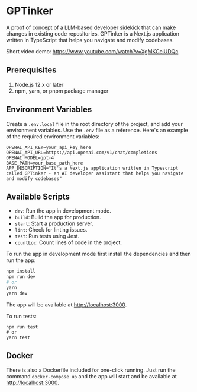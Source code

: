 # GPTinker

A proof of concept of a LLM-based developer sidekick that can make changes in existing code repositories. GPTinker is a Next.js application written in TypeScript that helps you navigate and modify codebases.

Short video demo: https://www.youtube.com/watch?v=XgMKCeiUDQc

## Prerequisites

1. Node.js 12.x or later
2. npm, yarn, or pnpm package manager

## Environment Variables

Create a `.env.local` file in the root directory of the project, and add your environment variables. Use the `.env` file as a reference. Here's an example of the required environment variables:

```
OPENAI_API_KEY=your_api_key_here
OPENAI_API_URL=https://api.openai.com/v1/chat/completions
OPENAI_MODEL=gpt-4
BASE_PATH=your_base_path_here
APP_DESCRIPTION="It's a Next.js application written in Typescript called GPTinker - an AI developer assistant that helps you navigate and modify codebases"
```

## Available Scripts

- `dev`: Run the app in development mode.
- `build`: Build the app for production.
- `start`: Start a production server.
- `lint`: Check for linting issues.
- `test`: Run tests using Jest.
- `countLoc`: Count lines of code in the project.

To run the app in development mode first install the dependencies and then run the app:

```bash
npm install
npm run dev
# or
yarn
yarn dev
```

The app will be available at [http://localhost:3000](http://localhost:3000).

To run tests:

```
npm run test
# or
yarn test
```

## Docker

There is also a Dockerfile included for one-click running. Just run the command `docker-compose up` and the app will start and be available at [http://localhost:3000](http://localhost:3000).
